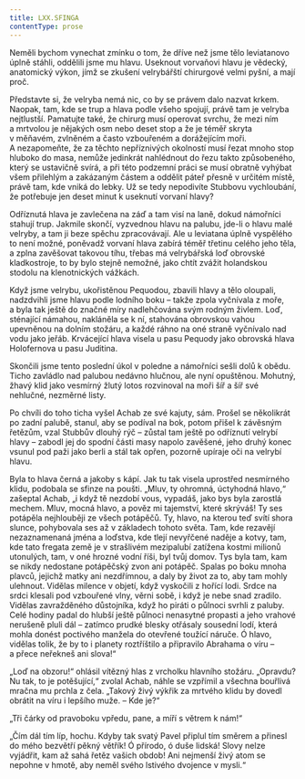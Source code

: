 ```yaml
---
title: LXX.SFINGA
contentType: prose
---
```


  

Neměli bychom vynechat zmínku o tom, že dříve než jsme tělo leviatanovo úplně stáhli, oddělili jsme mu hlavu. Useknout vorvaňovi hlavu je vědecký, anatomický výkon, jímž se zkušení velrybářští chirurgové velmi pyšní, a mají proč.

Představte si, že velryba nemá nic, co by se právem dalo nazvat krkem. Naopak, tam, kde se trup a hlava podle všeho spojují, právě tam je velryba nejtlustší. Pamatujte také, že chirurg musí operovat svrchu, že mezi ním a mrtvolou je nějakých osm nebo deset stop a že je téměř skryta v měňavém, zvlněném a často vzbouřeném a dorážejícím moři. A nezapomeňte, že za těchto nepříznivých okolností musí řezat mnoho stop hluboko do masa, nemůže jedinkrát nahlédnout do řezu takto způsobeného, který se ustavičně svírá, a při této podzemní práci se musí obratně vyhýbat všem přilehlým a zakázaným částem a oddělit páteř přesně v určitém místě, právě tam, kde vniká do lebky. Už se tedy nepodivíte Stubbovu vychloubání, že potřebuje jen deset minut k useknutí vorvaní hlavy?

Odříznutá hlava je zavlečena na záď a tam visí na laně, dokud námořníci stahují trup. Jakmile skončí, vyzvednou hlavu na palubu, jde-li o hlavu malé velryby, a tam ji beze spěchu zpracovávají. Ale u leviatana úplně vyspělého to není možné, poněvadž vorvaní hlava zabírá téměř třetinu celého jeho těla, a zplna zavěšovat takovou tíhu, třebas má velrybářská loď obrovské kladkostroje, to by bylo stejně nemožné, jako chtít zvážit holandskou stodolu na klenotnických vážkách.

Když jsme velrybu, ukořistěnou Pequodou, zbavili hlavy a tělo oloupali, nadzdvihli jsme hlavu podle lodního boku – takže zpola vyčnívala z moře, a byla tak ještě do značné míry nadlehčována svým rodným živlem. Loď, sténající námahou, nakláněla se k ní, stahována obrovskou vahou upevněnou na dolním stožáru, a každé ráhno na oné straně vyčnívalo nad vodu jako jeřáb. Krvácející hlava visela u pasu Pequody jako obrovská hlava Holofernova u pasu Juditina.

Skončili jsme tento poslední úkol v poledne a námořníci sešli dolů k obědu. Ticho zavládlo nad palubou nedávno hlučnou, ale nyní opuštěnou. Mohutný, žhavý klid jako vesmírný žlutý lotos rozvinoval na moři šíř a šíř své nehlučné, nezměrné listy.

Po chvíli do toho ticha vyšel Achab ze své kajuty, sám. Prošel se několikrát po zadní palubě, stanul, aby se podíval na bok, potom přišel k závěsným řetězům, vzal Stubbův dlouhý rýč – zůstal tam ještě po odříznutí velrybí hlavy – zabodl jej do spodní části masy napolo zavěšené, jeho druhý konec vsunul pod paži jako berli a stál tak opřen, pozorně upíraje oči na velrybí hlavu.

Byla to hlava černá a jakoby s kápí. Jak tu tak visela uprostřed nesmírného klidu, podobala se sfinze na poušti. „Mluv, ty ohromná, úctyhodná hlavo,“ zašeptal Achab, „i když tě nezdobí vous, vypadáš, jako bys byla zarostlá mechem. Mluv, mocná hlavo, a pověz mi tajemství, které skrýváš! Ty ses potápěla nejhlouběji ze všech potápěčů. Ty, hlavo, na kterou teď svítí shora slunce, pohybovala ses až v základech tohoto světa. Tam, kde rezavějí nezaznamenaná jména a loďstva, kde tlejí nevyřčené naděje a kotvy, tam, kde tato fregata země je v strašlivém mezipalubí zatížena kostmi milionů utonulých, tam, v oné hrozné vodní říši, byl tvůj domov. Tys byla tam, kam se nikdy nedostane potápěčský zvon ani potápěč. Spalas po boku mnoha plavců, jejichž matky ani nezdřímnou, a daly by život za to, aby tam mohly ulehnout. Vidělas milence v objetí, když vyskočili z hořící lodi. Srdce na srdci klesali pod vzbouřené vlny, věrni sobě, i když je nebe snad zradilo. Vidělas zavražděného důstojníka, když ho piráti o půlnoci svrhli z paluby. Celé hodiny padal do hlubší ještě půlnoci nenasytné propasti a jeho vrahové nerušeně pluli dál – zatímco prudké blesky otřásaly sousední lodí, která mohla donést poctivého manžela do otevřené toužící náruče. Ó hlavo, vidělas tolik, že by to i planety roztříštilo a připravilo Abrahama o víru – a přece neřekneš ani slova!“

„Loď na obzoru!“ ohlásil vítězný hlas z vrcholku hlavního stožáru. „Opravdu? Nu tak, to je potěšující,“ zvolal Achab, náhle se vzpřímil a všechna bouřlivá mračna mu prchla z čela. „Takový živý výkřik za mrtvého klidu by dovedl obrátit na víru i lepšího muže. – Kde je?“

„Tři čárky od pravoboku vpředu, pane, a míří s větrem k nám!“

„Čím dál tím líp, hochu. Kdyby tak svatý Pavel připlul tím směrem a přinesl do mého bezvětří pěkný větřík! Ó přírodo, ó duše lidská! Slovy nelze vyjádřit, kam až sahá řetěz vašich obdob! Ani nejmenší živý atom se nepohne v hmotě, aby neměl svého lstivého dvojence v mysli.“
